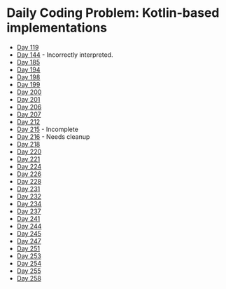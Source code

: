 # Daily Coding Problem: Kotlin-based implementations

* [Day 119](src/main/kotlin/dcp/day119)
* [Day 144](src/main/kotlin/dcp/day144) - Incorrectly interpreted.
* [Day 185](src/main/kotlin/dcp/day185)
* [Day 194](src/main/kotlin/dcp/day194)
* [Day 198](src/main/kotlin/dcp/day198)
* [Day 199](src/main/kotlin/dcp/day199)
* [Day 200](src/main/kotlin/dcp/day200)
* [Day 201](src/main/kotlin/dcp/day201)
* [Day 206](src/main/kotlin/dcp/day206)
* [Day 207](src/main/kotlin/dcp/day207)
* [Day 212](src/main/kotlin/dcp/day212)
* [Day 215](src/main/kotlin/dcp/day215) - Incomplete
* [Day 216](src/main/kotlin/dcp/day216) - Needs cleanup
* [Day 218](src/main/kotlin/dcp/day218)
* [Day 220](src/main/kotlin/dcp/day220)
* [Day 221](src/main/kotlin/dcp/day221)
* [Day 224](src/main/kotlin/dcp/day224)
* [Day 226](src/main/kotlin/dcp/day226)
* [Day 228](src/main/kotlin/dcp/day228)
* [Day 231](src/main/kotlin/dcp/day231)
* [Day 232](src/main/kotlin/dcp/day232)
* [Day 234](src/main/kotlin/dcp/day234)
* [Day 237](src/main/kotlin/dcp/day237)
* [Day 241](src/main/kotlin/dcp/day241)
* [Day 244](src/main/kotlin/dcp/day244)
* [Day 245](src/main/kotlin/dcp/day245)
* [Day 247](src/main/kotlin/dcp/day247)
* [Day 251](src/main/kotlin/dcp/day251)
* [Day 253](src/main/kotlin/dcp/day253)
* [Day 254](src/main/kotlin/dcp/day254)
* [Day 255](src/main/kotlin/dcp/day255)
* [Day 258](src/main/kotlin/dcp/day258)
